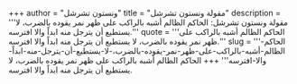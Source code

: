 +++
author = "ونستون تشرشل"
title = "مقولة ونستون تشرشل"
description = '''مقولة ونستون تشرشل: الحاكم الظالم أشبه بالراكب على ظهر نمر يقوده بالضرب، لا يستطيع أن يترجل منه ابداً والا افترسه.'''
quote = '''الحاكم الظالم أشبه بالراكب على ظهر نمر يقوده بالضرب، لا يستطيع أن يترجل منه ابداً والا افترسه.'''
slug = '''الحاكم-الظالم-أشبه-بالراكب-على-ظهر-نمر-يقوده-بالضرب،-لا-يستطيع-أن-يترجل-منه-ابداً-والا-افترسه'''
+++
الحاكم الظالم أشبه بالراكب على ظهر نمر يقوده بالضرب، لا يستطيع أن يترجل منه ابداً والا افترسه.
